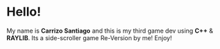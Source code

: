 <p align="center">
</p>

# Hello!
My name is **Carrizo Santiago** and this is my third game dev using **C++** & **RAYLIB**.
Its a side-scroller game Re-Version by me!
Enjoy!
